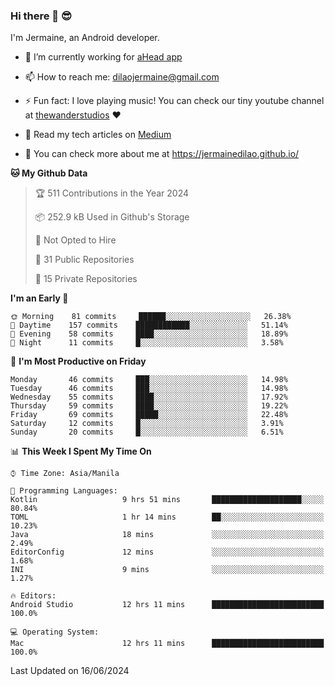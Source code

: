 ### Hi there 👋 😎
I'm Jermaine, an Android developer.

- 🔭 I’m currently working for [aHead app](https://www.ahead-app.com/)

- 📫 How to reach me: dilaojermaine@gmail.com

- ⚡ Fun fact: I love playing music! You can check our tiny youtube channel at [thewanderstudios](https://www.youtube.com/thewanderstudios) ♥️

- 📖 Read my tech articles on [Medium](https://jermainedilao.medium.com/)

- 👀 You can check more about me at https://jermainedilao.github.io/

<!--
**jermainedilao/jermainedilao** is a ✨ _special_ ✨ repository because its `README.md` (this file) appears on your GitHub profile.

Here are some ideas to get you started:

- 🔭 I’m currently working on ...
- 🌱 I’m currently learning ...
- 👯 I’m looking to collaborate on ...
- 🤔 I’m looking for help with ...
- 💬 Ask me about ...
- 📫 How to reach me: ...
- 😄 Pronouns: ...
- ⚡ Fun fact: ...
-->

<!--START_SECTION:waka-->
**🐱 My Github Data** 

> 🏆 511 Contributions in the Year 2024
 > 
> 📦 252.9 kB Used in Github's Storage 
 > 
> 🚫 Not Opted to Hire
 > 
> 📜 31 Public Repositories 
 > 
> 🔑 15 Private Repositories  
 > 
**I'm an Early 🐤** 

```text
🌞 Morning    81 commits     ██████░░░░░░░░░░░░░░░░░░░   26.38% 
🌆 Daytime    157 commits    ████████████░░░░░░░░░░░░░   51.14% 
🌃 Evening    58 commits     ████░░░░░░░░░░░░░░░░░░░░░   18.89% 
🌙 Night      11 commits     █░░░░░░░░░░░░░░░░░░░░░░░░   3.58%

```
📅 **I'm Most Productive on Friday** 

```text
Monday       46 commits     ███░░░░░░░░░░░░░░░░░░░░░░   14.98% 
Tuesday      46 commits     ███░░░░░░░░░░░░░░░░░░░░░░   14.98% 
Wednesday    55 commits     ████░░░░░░░░░░░░░░░░░░░░░   17.92% 
Thursday     59 commits     ████░░░░░░░░░░░░░░░░░░░░░   19.22% 
Friday       69 commits     █████░░░░░░░░░░░░░░░░░░░░   22.48% 
Saturday     12 commits     █░░░░░░░░░░░░░░░░░░░░░░░░   3.91% 
Sunday       20 commits     █░░░░░░░░░░░░░░░░░░░░░░░░   6.51%

```


📊 **This Week I Spent My Time On** 

```text
⌚︎ Time Zone: Asia/Manila

💬 Programming Languages: 
Kotlin                   9 hrs 51 mins       ████████████████████░░░░░   80.84% 
TOML                     1 hr 14 mins        ██░░░░░░░░░░░░░░░░░░░░░░░   10.23% 
Java                     18 mins             ░░░░░░░░░░░░░░░░░░░░░░░░░   2.49% 
EditorConfig             12 mins             ░░░░░░░░░░░░░░░░░░░░░░░░░   1.68% 
INI                      9 mins              ░░░░░░░░░░░░░░░░░░░░░░░░░   1.27%

🔥 Editors: 
Android Studio           12 hrs 11 mins      █████████████████████████   100.0%

💻 Operating System: 
Mac                      12 hrs 11 mins      █████████████████████████   100.0%

```


 Last Updated on 16/06/2024
<!--END_SECTION:waka-->
